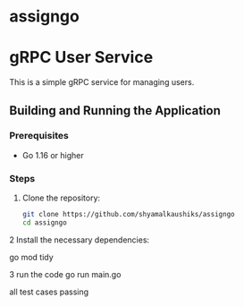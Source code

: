 # assigngo

# gRPC User Service

This is a simple gRPC service for managing users.

## Building and Running the Application

### Prerequisites

- Go 1.16 or higher

### Steps

1. Clone the repository:

   ```sh
   git clone https://github.com/shyamalkaushiks/assigngo
   cd assigngo

2   Install the necessary dependencies:

go mod tidy

3 run the code 
go run main.go


all test cases passing
